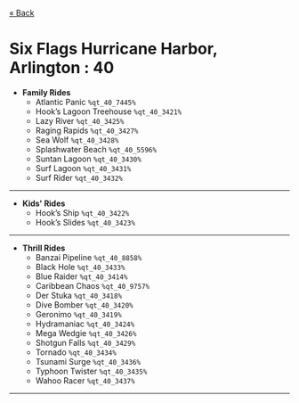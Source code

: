 <a href="../parks_available.md">&laquo; Back</a>
# Six Flags Hurricane Harbor, Arlington : 40
 - **Family Rides** 
   - Atlantic Panic `%qt_40_7445%`
   - Hook’s Lagoon Treehouse `%qt_40_3421%`
   - Lazy River `%qt_40_3425%`
   - Raging Rapids `%qt_40_3427%`
   - Sea Wolf `%qt_40_3428%`
   - Splashwater Beach `%qt_40_5596%`
   - Suntan Lagoon `%qt_40_3430%`
   - Surf Lagoon `%qt_40_3431%`
   - Surf Rider `%qt_40_3432%`
---
 - **Kids' Rides** 
   - Hook’s Ship `%qt_40_3422%`
   - Hook’s Slides `%qt_40_3423%`
---
 - **Thrill Rides** 
   - Banzai Pipeline `%qt_40_8858%`
   - Black Hole `%qt_40_3433%`
   - Blue Raider `%qt_40_3414%`
   - Caribbean Chaos `%qt_40_9757%`
   - Der Stuka `%qt_40_3418%`
   - Dive Bomber `%qt_40_3420%`
   - Geronimo `%qt_40_3419%`
   - Hydramaniac `%qt_40_3424%`
   - Mega Wedgie `%qt_40_3426%`
   - Shotgun Falls `%qt_40_3429%`
   - Tornado `%qt_40_3434%`
   - Tsunami Surge `%qt_40_3436%`
   - Typhoon Twister `%qt_40_3435%`
   - Wahoo Racer `%qt_40_3437%`
---